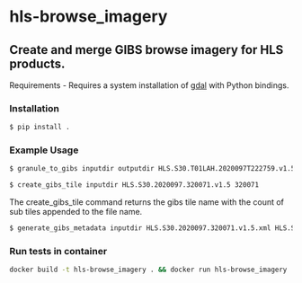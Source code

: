 # hls-browse_imagery
## Create and merge GIBS browse imagery for HLS products.

Requirements - Requires a system installation of [gdal](https://github.com/OSGeo/gdal) with Python bindings.

### Installation
```bash
$ pip install .
```

### Example Usage
```bash
$ granule_to_gibs inputdir outputdir HLS.S30.T01LAH.2020097T222759.v1.5
```
```bash
$ create_gibs_tile inputdir HLS.S30.2020097.320071.v1.5 320071 
```
The create_gibs_tile command returns the gibs tile name with the count of sub tiles appended to the file name.
```bash
$ generate_gibs_metadata inputdir HLS.S30.2020097.320071.v1.5.xml HLS.S30.2020097.320071.v1.5.tiff  2020097
```

### Run tests in container
```bash
docker build -t hls-browse_imagery . && docker run hls-browse_imagery
```
